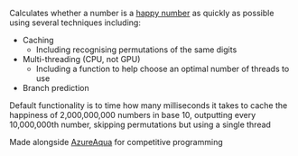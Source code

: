 Calculates whether a number is a [happy number](https://en.wikipedia.org/wiki/Happy_number) as quickly as possible using several techniques including:
- Caching
  - Including recognising permutations of the same digits
- Multi-threading (CPU, not GPU)
  - Including a function to help choose an optimal number of threads to use
- Branch prediction

Default functionality is to time how many milliseconds it takes to cache the happiness of 2,000,000,000 numbers in base 10, outputting every 10,000,000th number, skipping permutations but using a single thread

Made alongside [AzureAqua](https://github.com/AzureAqua) for competitive programming